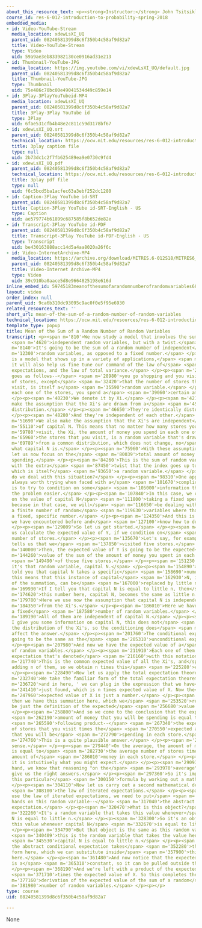 ```yaml
---
about_this_resource_text: <p><strong>Instructor:</strong> John Tsitsiklis</p>
course_id: res-6-012-introduction-to-probability-spring-2018
embedded_media:
- id: Video-YouTube-Stream
  media_location: xdewLsXI_UQ
  parent_uid: 08240581399d8c6f350b4c58af9d82a7
  title: Video-YouTube-Stream
  type: Video
  uid: 59a9ae3eb833982130ce0916ad31e213
- id: Thumbnail-YouTube-JPG
  media_location: https://img.youtube.com/vi/xdewLsXI_UQ/default.jpg
  parent_uid: 08240581399d8c6f350b4c58af9d82a7
  title: Thumbnail-YouTube-JPG
  type: Thumbnail
  uid: 75e486c70bc00e49041534d49c859e14
- id: 3Play-3PlayYouTubeid-MP4
  media_location: xdewLsXI_UQ
  parent_uid: 08240581399d8c6f350b4c58af9d82a7
  title: 3Play-3Play YouTube id
  type: 3Play
  uid: 6fae531cfb4b48e2c811c59d3178bf67
- id: xdewLsXI_UQ.srt
  parent_uid: 08240581399d8c6f350b4c58af9d82a7
  technical_location: https://ocw.mit.edu/resources/res-6-012-introduction-to-probability-spring-2018/part-i-the-fundamentals/mean-of-the-sum-of-a-random-number-of-random-variables/xdewLsXI_UQ.srt
  title: 3play caption file
  type: null
  uid: 2b73dc1c2f7fb625489ea9e0730c9fd4
- id: xdewLsXI_UQ.pdf
  parent_uid: 08240581399d8c6f350b4c58af9d82a7
  technical_location: https://ocw.mit.edu/resources/res-6-012-introduction-to-probability-spring-2018/part-i-the-fundamentals/mean-of-the-sum-of-a-random-number-of-random-variables/xdewLsXI_UQ.pdf
  title: 3play pdf file
  type: null
  uid: f6c5bcd5ba1acfec63a3ebf252dc1280
- id: Caption-3Play YouTube id-SRT
  parent_uid: 08240581399d8c6f350b4c58af9d82a7
  title: Caption-3Play YouTube id-SRT-English - US
  type: Caption
  uid: ae579774b61899c687585f8b652de82e
- id: Transcript-3Play YouTube id-PDF
  parent_uid: 08240581399d8c6f350b4c58af9d82a7
  title: Transcript-3Play YouTube id-PDF-English - US
  type: Transcript
  uid: be430163888acc14d5a4aa8020a26f6c
- id: Video-InternetArchive-MP4
  media_location: https://archive.org/download/MITRES.6-012S18/MITRES6_012S18_L13-10_300k.mp4
  parent_uid: 08240581399d8c6f350b4c58af9d82a7
  title: Video-Internet Archive-MP4
  type: Video
  uid: 39c910ba0aace5d8e9664825198e616d
inline_embed_id: 59745183meanofthesumofarandomnumberofrandomvariables68662973
layout: video
order_index: null
parent_uid: 9ca6b310dc93095c9ac0f0e5f95e6930
related_resources_text: ''
short_url: mean-of-the-sum-of-a-random-number-of-random-variables
technical_location: https://ocw.mit.edu/resources/res-6-012-introduction-to-probability-spring-2018/part-i-the-fundamentals/mean-of-the-sum-of-a-random-number-of-random-variables
template_type: popup
title: Mean of the Sum of a Random Number of Random Variables
transcript: <p><span m='810'>We now study a model that involves the sum of</span>
  <span m='4620'>independent random variables, but with a twist.</span> </p><p><span
  m='8140'>It's going to be the sum of a random number of independent</span> <span
  m='12300'>random variables, as opposed to a fixed number.</span> </p><p><span m='15470'>This
  is a model that shows up in a variety of applications,</span> <span m='19440'>but
  it will also help us fine tune our command of the law of</span> <span m='23580'>iterated
  expectations, and the law of total variance.</span> </p><p><span m='27280'>The story
  goes as follows--</span> <span m='28980'>you go shopping and you visit a number
  of stores, except</span> <span m='32420'>that the number of stores that you will
  visit, is itself a</span> <span m='35590'>random variable.</span> </p><p><span m='37330'>At
  each one of the stores, you spend a</span> <span m='39060'>certain amount of money.</span>
  </p><p><span m='40230'>We denote it by Xi.</span> </p><p><span m='42180'>And we
  make the assumption that the Xi's are drawn from a</span> <span m='45610'>certain
  distribution.</span> </p><p><span m='46650'>They're identically distributed.</span>
  </p><p><span m='48280'>And they're independent of each other.</span> </p><p><span
  m='51690'>We also make the assumption that the Xi's are independent</span> <span
  m='55110'>of capital N. This means that no matter how many stores you</span> <span
  m='59780'>visit, the Xi, the amount of money you spend in each one of</span> <span
  m='65960'>the stores that you visit, is a random variable that's drawn</span> <span
  m='69789'>from a common distribution, which does not change, no</span> <span m='72930'>matter
  what capital N is.</span> </p><p><span m='75960'>With these assumptions in place,
  let us now focus on the</span> <span m='80039'>total amount of money that you're
  spending.</span> </p><p><span m='84260'>This is the sum of random variables, but
  with the extra</span> <span m='87450'>twist that the index goes up to capital N,
  which is itself</span> <span m='93650'>a random variable.</span> </p><p><span m='96020'>How
  do we deal with this situation?</span> </p><p><span m='98310'>One approach that's
  always worth trying when faced with a</span> <span m='101670'>complicated problem
  is to try to condition on some</span> <span m='105000'>information that will make
  the problem easier.</span> </p><p><span m='107840'>In this case, we can condition
  on the value of capital N</span> <span m='111800'>taking a fixed specific value
  because in that case, we will</span> <span m='116650'>be dealing with the sum of
  a finite number of random</span> <span m='119630'>variables where that number is
  a fixed, specific number.</span> </p><p><span m='124350'>And this is a situation
  we have encountered before and</span> <span m='127100'>know how to deal with it.</span>
  </p><p><span m='129009'>So let us get started.</span> </p><p><span m='130720'>Let
  us calculate the expected value of Y, if we condition on</span> <span m='134330'>the
  number of stores.</span> </p><p><span m='135670'>Let's say, for example, someone
  tells us that we</span> <span m='137850'>visited five stores.</span> </p><p><span
  m='140000'>Then, the expected value of Y is going to be the expected</span> <span
  m='144260'>value of the sum of the amount of money you spent in each one</span>
  <span m='149490'>of those five stores.</span> </p><p><span m='151230'>In our instance,
  it's that random variable, capital N.</span> </p><p><span m='154890'>But since I
  told you that capital N takes a specific</span> <span m='158690'>numerical value,
  this means that this instance of capital</span> <span m='162930'>N, in the index
  of the summation, can be</span> <span m='167000'>replaced by little n.</span> </p><p><span
  m='169930'>If I tell you that capital N is equal to little n, then</span> <span
  m='174620'>this number here, capital N, becomes the same as little n.</span> </p><p><span
  m='179780'>Here we use now the assumption that capital N is independent</span> <span
  m='184350'>from the Xi's.</span> </p><p><span m='186010'>Here we have the sum of
  a fixed</span> <span m='187580'>number of random variables.</span> </p><p><span
  m='189190'>All of them are independent of capital N.</span> </p><p><span m='192080'>If
  I give you some information on capital N, this does not</span> <span m='195330'>change
  the distribution of the Xi's, so the conditioning does</span> <span m='199490'>not
  affect the answer.</span> </p><p><span m='201760'>The conditional expectation is
  going to be the same as the</span> <span m='205310'>unconditional expectation.</span>
  </p><p><span m='207980'>And now we have the expected value of a</span> <span m='209970'>sum
  of random variables.</span> </p><p><span m='211910'>Each one of them has a common
  expectation that's denoted</span> <span m='216160'>with this notation.</span> </p><p><span
  m='217740'>This is the common expected value of all the Xi's, and</span> <span m='221130'>we're
  adding n of them, so we obtain n times this</span> <span m='225280'>expectation.</span>
  </p><p><span m='228490'>Now let us apply the total expectation theorem.</span> </p><p><span
  m='232740'>We take the familiar form of the total expectation theorem,</span> <span
  m='236720'>and in here, ' we can plug in the expression that we have</span> <span
  m='241410'>just found, which is n times expected value of X. Now the</span> <span
  m='247960'>expected value of X is just a number.</span> </p><p><span m='250770'>And
  then we have this summation here, which we</span> <span m='253520'>recognize to
  be just the definition of the expected</span> <span m='256680'>value of N.</span>
  </p><p><span m='258800'>And so we come to the conclusion that the expected</span>
  <span m='262190'>amount of money that you will be spending is equal to the</span>
  <span m='265590'>following product--</span> <span m='267340'>the expected number
  of stores that you visit times the</span> <span m='270550'>expected amount of money
  that you will be</span> <span m='272790'>spending in each store.</span> </p><p><span
  m='274760'>This is a quite plausible answer.</span> </p><p><span m='277690'>It makes
  sense.</span> </p><p><span m='279440'>On the average, the amount of money you spend
  is equal to</span> <span m='282730'>the average number of stores times the average
  amount of</span> <span m='286010'>money in each store.</span> </p><p><span m='288190'>So
  it is intuitively what you might expect.</span> </p><p><span m='290930'>On the other
  hand, we know that reasoning "on the</span> <span m='293970'>average" does not always
  give us the right answers.</span> </p><p><span m='297360'>So it's important to corroborate
  this particular</span> <span m='300150'>formula by working out a mathematical derivation.</span>
  </p><p><span m='304110'>Now let us carry out a second mathematical derivation using</span>
  <span m='308100'>the law of iterated expectations.</span> </p><p><span m='311580'>To
  use the law of iterated expectations, we need to put</span> <span m='314690'>our
  hands on this random variable--</span> <span m='317040'>the abstract conditional
  expectation.</span> </p><p><span m='320470'>What is this object?</span> </p><p><span
  m='322260'>It's a random variable that takes this value whenever</span> <span m='325680'>capital
  N is equal to little n.</span> </p><p><span m='328300'>So it's an object that takes
  this value whenever capital N</span> <span m='332670'>is equal to little n.</span>
  </p><p><span m='334790'>But that object is the same as this random variable because</span>
  <span m='340409'>this is the random variable that takes the value here when</span>
  <span m='345530'>capital N is equal to little n.</span> </p><p><span m='348470'>Therefore,
  the abstract conditional expectation takes</span> <span m='352280'>this particular
  form here, which we can substitute inside</span> <span m='357900'>this expectation
  here.</span> </p><p><span m='361480'>And now notice that the expected value of X
  is a</span> <span m='365310'>constant, so it can be pulled outside this expectation.</span>
  </p><p><span m='368190'>And we're left with a product of the expected value of N</span>
  <span m='371710'>times the expected value of X. So this completes the</span> <span
  m='377160'>derivation of the expected value of the sum of a random</span> <span
  m='381980'>number of random variables.</span> </p><p></p>
type: course
uid: 08240581399d8c6f350b4c58af9d82a7

---
```

None